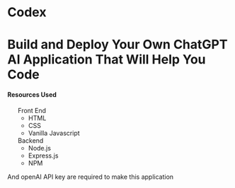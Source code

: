 # Codex
<h1>Build and Deploy Your Own ChatGPT AI Application That Will Help You Code</h1>
<h4>Resources Used</h4>
<ul style="list-style: none">
  <li>Front End</li>
  <li>
    <ul>
      <li>HTML</li>
      <li>CSS</li>
      <li>Vanilla Javascript</li>
    </ul>
  </li>
  <li>Backend</li>
  <li>
    <ul>
        <li>Node.js</li>
        <li>Express.js</li>
        <li>NPM</li>
    </ul>
  </li>
  
</ul>

<p>And openAI API key are required to make this application</p>

  
